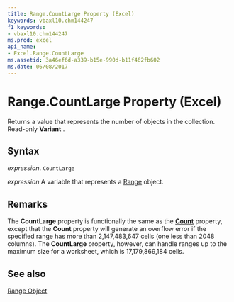 ```yaml
---
title: Range.CountLarge Property (Excel)
keywords: vbaxl10.chm144247
f1_keywords:
- vbaxl10.chm144247
ms.prod: excel
api_name:
- Excel.Range.CountLarge
ms.assetid: 3a46ef6d-a339-b15e-990d-b11f462fb602
ms.date: 06/08/2017
---
```



# Range.CountLarge Property (Excel)

Returns a value that represents the number of objects in the collection. Read-only  **Variant** .


## Syntax

 _expression_. `CountLarge`

 _expression_ A variable that represents a [Range](https://docs.microsoft.com/office/vba/api/excel.range(graph%20property)) object.


## Remarks

The  **CountLarge** property is functionally the same as the **[Count](Excel.Range.Count.md)** property, except that the **Count** property will generate an overflow error if the specified range has more than 2,147,483,647 cells (one less than 2048 columns). The **CountLarge** property, however, can handle ranges up to the maximum size for a worksheet, which is 17,179,869,184 cells.


## See also


[Range Object](Excel.Range(object).md)

